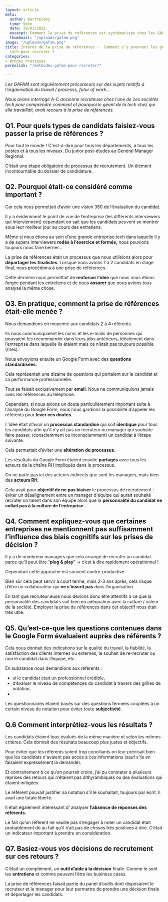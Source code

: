 ```yaml
---
layout: article
meta:
  author: Barthelemy
  time: 5min
  date: 28/01/2022
  excerpt: Comment la prise de références est systématisée chez les GAFAM
  thumbnail: "/uploads/gafam.png"
image: "/uploads/gafam.png"
title: Intérêt de la prise de références -  Comment s’y prennent les géants de la
  tech pour recruter ?
categories:
- Bonnes Pratiques
permalink: "/methodes-gafam-pour-recruter/"

---
```

_Les GAFAM sont régulièrement précurseurs sur des sujets relatifs à l’organisation du travail / processs, futur of work..._

_Nous avons interrogé A-C ancienne recruteuse chez l’une de ces sociétés tech pour comprendre comment et pourquoi le géant de la tech chez qui elle travaillait, avait recours à la prise de références._

## **Q1. Pour quels types de candidats faisiez-vous passer la prise de références ?**

Pour tout le monde ! C'est-à-dire pour tous les départements, à tous les postes et à tous les niveaux. Du junior post-études au General Manager Regional.

C’était une étape obligatoire du processus de recrutement. Un élément incontournable du dossier de candidature.

## **Q2. Pourquoi était-ce considéré comme important ?**

Car cela nous permettait d’avoir une vision 360 de l’évaluation du candidat.

Il y a évidemment le point de vue de l’entreprise (les différents interviewers qui interviennent) cependant on sait que les candidats peuvent se montrer sous leur meilleur jour au cours des entretiens.

Même si nous étions au sein d’une grande entreprise tech dans laquelle il y a de supers interviewers **rodés à l’exercice et formés,** nous pouvions toujours nous faire berner...

La prise de références était un processus que nous utilisions alors pour **départager les finalistes**. Lorsque nous avions 1 à 2 candidats en stage final, nous procédions à une prise de références.

Cette dernière nous permettait de **renforcer l’idée** que nous nous étions forgée pendant les entretiens et de nous **assurer** que nous avions tous analysé la même chose.

## **Q3. En pratique, comment la prise de références était-elle menée ?**

Nous demandions en moyenne aux candidats 2 à 4 référents.

Ils nous communiquaient les noms et les e-mails de personnes qui pouvaient les recommander dans leurs jobs antérieurs, idéalement dans l’entreprise dans laquelle ils étaient mais ce n’était pas toujours possible (rires).

Nous envoyions ensuite un Google Form avec des **questions standardisées.**

Cela représentait une dizaine de questions qui portaient sur le candidat et sa performance professionnelle.

Tout se faisait exclusivement par **email**. Nous ne communiquions jamais avec les références au téléphone.

Cependant, si nous avions un doute particulièrement important suite à l’analyse du Google Form, nous nous gardions la possibilité d’appeler les référents pour **lever ces doutes**.

L’idée était d’avoir un **processus standardisé** qui soit **identique** pour tous les candidats afin qu'il n’y ait pas un recruteur ou manager qui souhaite faire passer, (consciemment ou inconsciemment) un candidat à l’étape suivante.

Cela permettait d’éviter une **altération** **du processus.**

Les résultats du Google Form étaient ensuite **partagés** avec tous les acteurs de la chaîne RH impliqués dans le processus.

On ne parle pas ici des acteurs indirects que sont les managers, mais bien des **acteurs RH**.

Cela avait pour **objectif de ne pas biaiser** le processus de recrutement : éviter un désalignement entre un manager d'équipe qui aurait souhaité recruter un talent dans son équipe alors que la **personnalité du candidat ne collait pas à la culture de l’entreprise.**

## **Q4. Comment expliquez-vous que certaines entreprises ne mentionnent pas suffisamment l’influence des biais cognitifs sur les prises de décision ?**

Il y a de nombreux managers que cela arrange de recruter un candidat parce qu’il peut être “**plug & play**” -> c’est à dire rapidement opérationnel !

Cependant cette approche est souvent contre-productive.

Bien sûr cela peut servir à court terme, mais 2-3 ans après, cela risque d’être un collaborateur qui **ne s’inscrit pas** dans l’organisation.

En tant que recruteur.euse nous devions donc être attentifs à ce que la personnalité des candidats soit bien en adéquation avec la culture / valeur de la société. Employer la prise de références dans cet objectif nous était très utile.

## **Q5. Qu’est-ce-que les questions contenues dans le Google Form évaluaient auprès des référents ?**

Cela nous donnait des indications sur la qualité du travail, la fiabilité, la satisfaction des clients internes ou externes, le souhait de re-recruter ou non le candidat dans l’équipe, etc.

En substance nous demandions aux référents :

* si le candidat était un professionnel crédible,
* d’évaluer le niveau de compétences du candidat à travers des grilles de notation.
* 

Les questionnaires étaient basés sur des questions fermées couplées à un certain niveau de notation pour éviter toute **subjectivité**.

## **Q.6 Comment interprétiez-vous les résultats ?**

Les candidats étaient tous évalués de la même manière et selon les mêmes critères. Cela donnait des résultats beaucoup plus justes et objectifs.

Pour éviter que les référents soient trop conciliants on leur précisait bien que les candidats n'avaient pas accès à ces informations (sauf s’ils en faisaient expressément la demande).

Et contrairement à ce qu’on pourrait croire, j’ai pu constater à plusieurs reprises des retours qui n’étaient pas dithyrambiques ou des évaluations qui étaient mitigées.

Le référent pouvait justifier sa notation s’il le souhaitait, toujours par écrit. Il avait une totale liberté.

Il était également intéressant d' analyser **l’absence de réponses des référents.**

Le fait qu’un référent ne veuille pas s’engager à noter un candidat était probablement dû au fait qu’il n’ait pas de choses très positives à dire. C’était un indicateur important à prendre en considération.

## **Q7. Basiez-vous vos décisions de recrutement sur ces retours ?**

C’était un complément, un **outil d’aide à la décision** finale. Comme le sont les **entretiens** et comme peuvent l’être les business cases.

La prise de références faisait partie du panel d’outils dont disposaient le recruteur et le manager pour leur permettre de prendre une décision finale et départager les candidats.